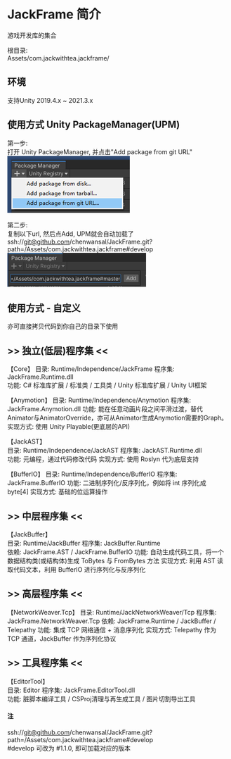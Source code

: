 # JackFrame 简介
游戏开发库的集合    
    
根目录:    
Assets/com.jackwithtea.jackframe/   

## 环境
支持Unity 2019.4.x ~ 2021.3.x

## 使用方式 Unity PackageManager(UPM) 
第一步:    
打开 Unity PackageManager, 并点击"Add package from git URL"  
![JackFrame图](./Assets/com.jackwithtea.jackframe/Document~/1.png)  

第二步:    
复制以下url, 然后点Add, UPM就会自动加载了  
ssh://git@github.com/chenwansal/JackFrame.git?path=/Assets/com.jackwithtea.jackframe#develop
![JackFrame图](./Assets/com.jackwithtea.jackframe/Document~/2.png)  

## 使用方式 - 自定义
亦可直接拷贝代码到你自己的目录下使用  

## >> 独立(低层)程序集 <<
【Core】
目录: Runtime/Independence/JackFrame
程序集: JackFrame.Runtime.dll  
功能: C# 标准库扩展 / 标准类 / 工具类 / Unity 标准库扩展 / Unity UI框架  

【Anymotion】
目录: Runtime/Independence/Anymotion
程序集: JackFrame.Anymotion.dll
功能: 能在任意动画片段之间平滑过渡，替代Animator与AnimatorOverride，亦可从Animator生成Anymotion需要的Graph。
实现方式: 使用 Unity Playable(更底层的API) 

【JackAST】  
目录: Runtime/Independence/JackAST
程序集: JackAST.Runtime.dll  
功能: 元编程，通过代码修改代码
实现方式: 使用 Roslyn 代为底层支持

【BufferIO】
目录: Runtime/Independence/BufferIO
程序集: JackFrame.BufferIO
功能: 二进制序列化/反序列化，例如将 int 序列化成 byte[4]
实现方式: 基础的位运算操作

## >> 中层程序集 <<
【JackBuffer】  
目录: Runtime/JackBuffer
程序集: JackBuffer.Runtime  
依赖: JackFrame.AST / JackFrame.BufferIO
功能: 自动生成代码工具，将一个数据结构类(或结构体)生成 ToBytes 与 FromBytes 方法
实现方式: 利用 AST 读取代码文本，利用 BufferIO 进行序列化与反序列化

## >> 高层程序集 <<
【NetworkWeaver.Tcp】
目录: Runtime/JackNetworkWeaver/Tcp
程序集: JackFrame.NetworkWeaver.Tcp
依赖: JackFrame.Runtime / JackBuffer / Telepathy
功能: 集成 TCP 网络通信 + 消息序列化
实现方式: Telepathy 作为 TCP 通道，JackBuffer 作为序列化协议

## >> 工具程序集 <<
【EditorTool】  
目录: Editor
程序集: JackFrame.EditorTool.dll  
功能: 脏脚本编译工具 / CSProj清理与再生成工具 / 图片切割导出工具  

#### 注
ssh://git@github.com/chenwansal/JackFrame.git?path=/Assets/com.jackwithtea.jackframe#develop  
\#develop 可改为 #1.1.0, 即可加载对应的版本